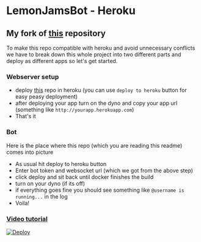 # LemonJamsBot - Heroku
## My fork of [this](https://github.com/tgcallsjs/LemonJamsBot) repository 

To make this repo compatible with heroku and avoid unnecessary conflicts
we have to break down this whole project into two different parts and
deploy as different apps so let's get started.
### Webserver setup
* deploy [this](https://github.com/CW4RR10R/LemonJamServer) repo in heroku (you can use ```deploy to heroku``` button for easy peasy deployment)
* after deploying your app turn on the dyno and copy your app url (something like ```http://yourapp.herokuapp.com```)
* That's it 

### Bot
Here is the place where this repo (which you are reading this readme) comes into picture
* As usual hit deploy to heroku button
* Enter bot token and websocket url (which we got from the above step)
* click deploy and sit back until docker finishes the build
* turn on your dyno (if its off)
* if everything goes fine you should see something like ```@username is running...``` in the log
* Voila!

### [Video tutorial](http://www.youtube.com/watch?v=SiP51auEfuo)


[![Deploy](https://www.herokucdn.com/deploy/button.svg)](https://heroku.com/deploy?template=https://github.com/Sithijatd/LemonJamsBot-Heroku)
